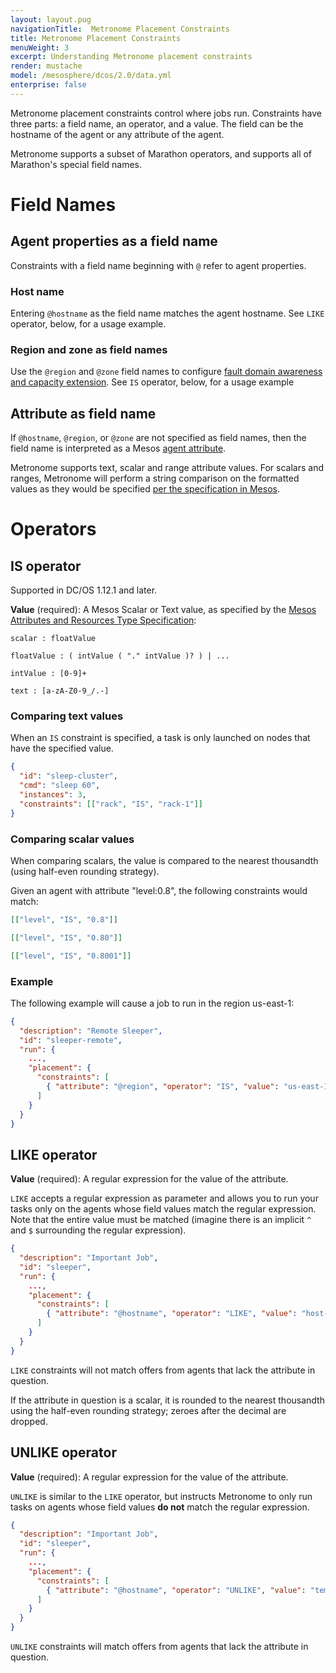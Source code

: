 ```yaml
---
layout: layout.pug
navigationTitle:  Metronome Placement Constraints
title: Metronome Placement Constraints
menuWeight: 3
excerpt: Understanding Metronome placement constraints
render: mustache
model: /mesosphere/dcos/2.0/data.yml
enterprise: false
---
```


Metronome placement constraints control where jobs run. Constraints have three parts: a field name, an operator, and a value. The field can be the hostname of the agent or any attribute of the agent.

Metronome supports a subset of Marathon operators, and supports all of Marathon's special field names.

# Field Names

## Agent properties as a field name

Constraints with a field name beginning with `@` refer to agent properties.

### Host name

Entering `@hostname` as the field name matches the agent hostname. See `LIKE` operator, below, for a usage example.

### Region and zone as field names

Use the `@region` and `@zone` field names to configure [fault domain awareness and capacity extension](/mesosphere/dcos/2.0/deploying-services/fault-domain-awareness/). See `IS` operator, below, for a usage example

## Attribute as field name

If `@hostname`, `@region`, or `@zone` are not specified as field names, then the field name is interpreted as a Mesos [agent attribute](http://mesos.apache.org/documentation/attributes-resources/#attributes).

Metronome supports text, scalar and range attribute values. For scalars and ranges, Metronome will perform a string comparison on the formatted values as they would be specified [per the specification in Mesos](http://mesos.apache.org/documentation/attributes-resources/#attributes).

# Operators

## IS operator

Supported in DC/OS 1.12.1 and later.

**Value** (required): A Mesos Scalar or Text value, as specified by the [Mesos Attributes and Resources Type Specification](http://mesos.apache.org/documentation/latest/attributes-resources/#types):

```
scalar : floatValue

floatValue : ( intValue ( "." intValue )? ) | ...

intValue : [0-9]+

text : [a-zA-Z0-9_/.-]
```

### Comparing text values

When an `IS` constraint is specified, a task is only launched on nodes that have the specified value.

``` json
{
  "id": "sleep-cluster",
  "cmd": "sleep 60",
  "instances": 3,
  "constraints": [["rack", "IS", "rack-1"]]
}
```

### Comparing scalar values

When comparing scalars, the value is compared to the nearest thousandth (using half-even rounding strategy).

Given an agent with attribute "level:0.8", the following constraints would match:

```json
[["level", "IS", "0.8"]]

[["level", "IS", "0.80"]]

[["level", "IS", "0.8001"]]
```

### Example

The following example will cause a job to run in the region us-east-1:

```json
{
  "description": "Remote Sleeper",
  "id": "sleeper-remote",
  "run": {
    ...,
    "placement": {
      "constraints": [
        { "attribute": "@region", "operator": "IS", "value": "us-east-1" }
      ]
    }
  }
}
```

## LIKE operator
**Value** (required): A regular expression for the value of the attribute.

`LIKE` accepts a regular expression as parameter and allows you to run your tasks only on the agents whose field values match the regular expression. Note that the entire value must be matched (imagine there is an implicit `^` and `$` surrounding the regular expression).

```json
{
  "description": "Important Job",
  "id": "sleeper",
  "run": {
    ...,
    "placement": {
      "constraints": [
        { "attribute": "@hostname", "operator": "LIKE", "value": "host-[7-9]" }
      ]
    }
  }
}
```

`LIKE` constraints will not match offers from agents that lack the attribute in question.

If the attribute in question is a scalar, it is rounded to the nearest thousandth using the half-even rounding strategy; zeroes after the decimal are dropped.

## UNLIKE operator
**Value** (required): A regular expression for the value of the attribute.

`UNLIKE` is similar to the `LIKE` operator, but instructs Metronome to only run tasks on agents whose field values **do not** match the regular expression.

``` json
{
  "description": "Important Job",
  "id": "sleeper",
  "run": {
    ...,
    "placement": {
      "constraints": [
        { "attribute": "@hostname", "operator": "UNLIKE", "value": "temp-host-.*" }
      ]
    }
  }
}
```

`UNLIKE` constraints will match offers from agents that lack the attribute in question.
